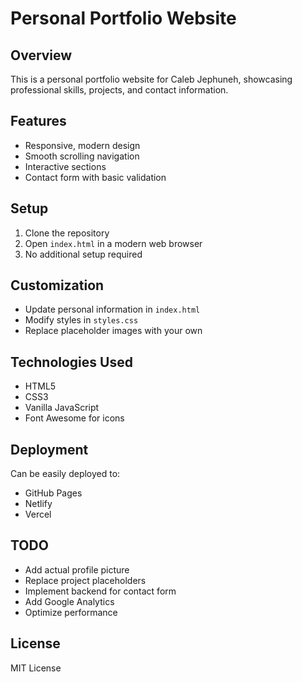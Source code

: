 # Personal Portfolio Website

## Overview
This is a personal portfolio website for Caleb Jephuneh, showcasing professional skills, projects, and contact information.

## Features
- Responsive, modern design
- Smooth scrolling navigation
- Interactive sections
- Contact form with basic validation

## Setup
1. Clone the repository
2. Open `index.html` in a modern web browser
3. No additional setup required

## Customization
- Update personal information in `index.html`
- Modify styles in `styles.css`
- Replace placeholder images with your own

## Technologies Used
- HTML5
- CSS3
- Vanilla JavaScript
- Font Awesome for icons

## Deployment
Can be easily deployed to:
- GitHub Pages
- Netlify
- Vercel

## TODO
- Add actual profile picture
- Replace project placeholders
- Implement backend for contact form
- Add Google Analytics
- Optimize performance

## License
MIT License
